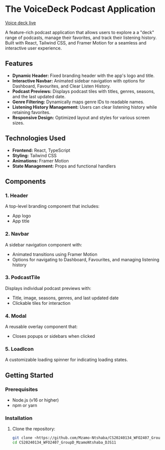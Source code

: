 # The VoiceDeck Podcast Application  

[Voice deck live](https://voicedeckpodcast.netlify.app/)

A feature-rich podcast application that allows users to explore a a "deck" range of podcasts, manage their favorites, and track their listening history. Built with React, Tailwind CSS, and Framer Motion for a seamless and interactive user experience.  

## Features  

- **Dynamic Header:** Fixed branding header with the app's logo and title.  
- **Interactive Navbar:** Animated sidebar navigation with options for Dashboard, Favourites, and Clear Listen History.  
- **Podcast Previews:** Displays podcast tiles with titles, genres, seasons, and the last updated date.  
- **Genre Filtering:** Dynamically maps genre IDs to readable names.  
- **Listening History Management:** Users can clear listening history while retaining favorites.  
- **Responsive Design:** Optimized layout and styles for various screen sizes.  

## Technologies Used  

- **Frontend:** React, TypeScript  
- **Styling:** Tailwind CSS  
- **Animations:** Framer Motion  
- **State Management:** Props and functional handlers  

## Components  

### 1. Header  
A top-level branding component that includes:  
- App logo  
- App title  

### 2. Navbar  
A sidebar navigation component with:  
- Animated transitions using Framer Motion  
- Options for navigating to Dashboard, Favourites, and managing listening history  

### 3. PodcastTile  
Displays individual podcast previews with:  
- Title, image, seasons, genres, and last updated date  
- Clickable tiles for interaction  

### 4. Modal  
A reusable overlay component that:  
- Closes popups or sidebars when clicked  

### 5. LoadIcon  
A customizable loading spinner for indicating loading states.  



## Getting Started  

### Prerequisites  
- Node.js (v16 or higher)  
- npm or yarn  

### Installation  

1. Clone the repository:  
   ```bash
   git clone <https://github.com/Mzamo-Ntshaba/CS20240134_WFO2407_GroupD_MzamoNtshaba_DJS11>
   cd CS20240134_WFO2407_GroupD_MzamoNtshaba_DJS11
   ```
